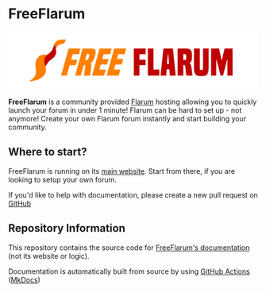 # FreeFlarum

![FreeFlarum Logo](/overrides/assets//images/freeflarum-logo.svg)

**FreeFlarum** is a community provided [Flarum](https://flarum.org) hosting allowing you to quickly launch your forum in under 1 minute! Flarum can be hard to set up - not anymore! Create your own Flarum forum instantly and start building your community.

## Where to start?

FreeFlarum is running on its [main website](https://freeflarum.com/). Start from there, if you are looking to setup your own forum.

If you'd like to help with documentation, please create a new pull request on [GitHub](https://freeflarum.com/github)

## Repository Information

This repository contains the source code for [FreeFlarum's documentation](https://docs.freeflarum.com/) (not its website or logic).

Documentation is automatically built from source by using [GitHub Actions](https://freeflarum.com/github/actions) ([MkDocs](https://mkdocs.org/))
